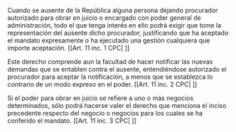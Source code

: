 Cuando se ausente de la República alguna persona dejando procurador autorizado para obrar en juicio o encargado con poder general de administración, todo el que tenga interés en ello podrá exigir que tome la representación del ausente dicho procurador, justificando que ha aceptado el mandato expresamente o ha ejecutado una gestión cualquiera que importe aceptación. [[Art. 11 inc. 1 CPC| ]]

Este derecho comprende aun la facultad de hacer notificar las nuevas demandas que se entablen contra el ausente, entendiéndose autorizado el procurador para aceptar la notificación, a menos que se establezca lo contrario de un modo expreso en el poder. [[Art. 11 inc. 2 CPC| ]]

Si el poder para obrar en juicio se refiere a uno o más negocios determinados, sólo podrá hacerse valer el derecho que menciona el inciso precedente respecto del negocio o negocios para los cuales se ha conferido el mandato. [[Art. 11 inc. 3 CPC| ]]